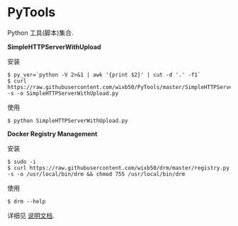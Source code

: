# PyTools
Python 工具(脚本)集合.

**SimpleHTTPServerWithUpload**

安装
```
$ py_ver=`python -V 2>&1 | awk '{print $2}' | cut -d '.' -f1`
$ curl https://raw.githubusercontent.com/wixb50/PyTools/master/SimpleHTTPServerWithUpload/SimpleHTTPServerWithUpload_${py_ver}.py -s -o SimpleHTTPServerWithUpload.py
```

使用
```
$ python SimpleHTTPServerWithUpload.py
```

**Docker Registry Management**

安装
```
$ sudo -i
$ curl https://raw.githubusercontent.com/wixb50/drm/master/registry.py -s -o /usr/local/bin/drm && chmod 755 /usr/local/bin/drm
```

使用
```
$ drm --help
```
详细见 [说明文档](https://github.com/wixb50/drm).